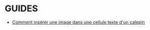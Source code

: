 # GUIDES

* [Comment insérer une image dans une cellule texte d'un calepin](/documentation/guides/Comment%20insérer%20une%20image%20dans%20une%20cellule%20texte%20d'un%20calepin.md)
